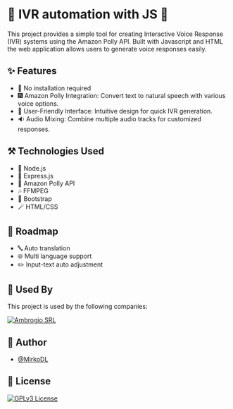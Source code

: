 
# 📠 IVR automation with JS 📠

This project provides a simple tool for creating Interactive Voice Response (IVR) systems using the Amazon Polly API. Built with Javascript and HTML the web application allows users to generate voice responses easily.

## ✨ Features
- 🚀 No installation required
- 🎆 Amazon Polly Integration: Convert text to natural speech with various voice options.
- 👱 User-Friendly Interface: Intuitive design for quick IVR generation.
- 🔉 Audio Mixing: Combine multiple audio tracks for customized responses.

## ⚒️ Technologies Used
- 🏦 Node.js
- 💅 Express.js
- 🧾️ Amazon Polly API
- 🎶 FFMPEG 
- 🌻 Bootstrap
- 🪄 HTML/CSS

## 🔬 Roadmap

- 🔤 Auto translation
- 🌐 Multi language support
- ✏️ Input-text auto adjustment

## 🤝 Used By

This project is used by the following companies:

[![Ambrogio SRL](https://img.shields.io/badge/Ambrogio_SRL-blue)](https://www.ambrogio.com/)


## 👥 Author

- [@MirkoDL](https://www.github.com/mirkodl)


## 💼 License
[![GPLv3 License](https://img.shields.io/badge/GPL_v3-yellow)](https://opensource.org/licenses/)


